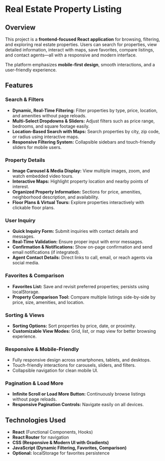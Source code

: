 # Real Estate Property Listing

## Overview
This project is a **frontend-focused React application** for browsing, filtering, and exploring real estate properties. Users can search for properties, view detailed information, interact with maps, 
save favorites, compare listings, and contact agents—all with a responsive and modern interface.  

The platform emphasizes **mobile-first design**, smooth interactions, and a user-friendly experience.

## Features

### Search & Filters
- **Dynamic, Real-Time Filtering:** Filter properties by type, price, location, and amenities without page reloads.
- **Multi-Select Dropdowns & Sliders:** Adjust filters such as price range, bedrooms, and square footage easily.
- **Location-Based Search with Maps:** Search properties by city, zip code, or radius using interactive maps.
- **Responsive Filtering System:** Collapsible sidebars and touch-friendly sliders for mobile users.

### Property Details
- **Image Carousel & Media Display:** View multiple images, zoom, and watch embedded video tours.
- **Interactive Maps:** Highlight property location and nearby points of interest.
- **Organized Property Information:** Sections for price, amenities, neighborhood description, and availability.
- **Floor Plans & Virtual Tours:** Explore properties interactively with clickable floor plans.

### User Inquiry
- **Quick Inquiry Form:** Submit inquiries with contact details and messages.
- **Real-Time Validation:** Ensure proper input with error messages.
- **Confirmation & Notifications:** Show on-page confirmation and send email notifications (if integrated).
- **Agent Contact Details:** Direct links to call, email, or reach agents via social media.

### Favorites & Comparison
- **Favorites List:** Save and revisit preferred properties; persists using localStorage.
- **Property Comparison Tool:** Compare multiple listings side-by-side by price, size, amenities, and location.

### Sorting & Views
- **Sorting Options:** Sort properties by price, date, or proximity.
- **Customizable View Modes:** Grid, list, or map view for better browsing experience.

### Responsive & Mobile-Friendly
- Fully responsive design across smartphones, tablets, and desktops.
- Touch-friendly interactions for carousels, sliders, and filters.
- Collapsible navigation for clean mobile UI.

### Pagination & Load More
- **Infinite Scroll or Load More Button:** Continuously browse listings without page reloads.
- **Responsive Pagination Controls:** Navigate easily on all devices.

## Technologies Used
- **React** (Functional Components, Hooks)
- **React Router** for navigation
- **CSS (Responsive & Modern UI with Gradients)**
- **JavaScript (Dynamic Filtering, Favorites, Comparison)**
- **Optional:** localStorage for favorites persistence
